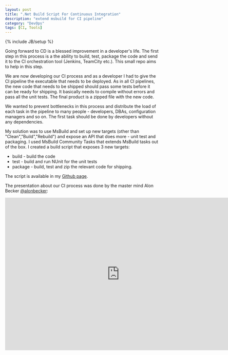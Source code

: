 ```yaml
---
layout: post
title: ".Net Build Script For Continuous Integration"
description: "extend msbuild for CI pipeline"
category: "DevOps"
tags: [CI, Tools]
---
```

{% include JB/setup %}

Going forward to CD is a blessed improvement in a developer's life. The first step in this process is a the ability to build, test, package the code and send it to the CI orchestration tool (Jenkins, TeamCity etc.). This small repo aims to help in this step.

We are now developing our CI process and as a developer I had to give the CI pipeline the executable that needs to be deployed. As in all CI pipelines, the new code that needs to be shipped should pass some tests before it can be ready for shipping. It basically needs to compile without errors and pass all the unit tests. The final product is a zipped file with the new code.

We wanted to prevent bottlenecks in this process and distribute the load of each task in the pipeline to many people - developers, DBAs, configuration managers and so on. The first task should be done by developers without any dependencies.

My solution was to use MsBuild and set up new targets (other than "Clean","Build","Rebuild") and expose an API that does more - unit test and packaging. I used MsBuild Community Tasks that extends MsBuild tasks out of the box.
I created a build script that exposes 3 new targets:

+ build - build the code
+ test - build and run NUnit for the unit tests
+ package - build, test and zip the relevant code for shipping.

The script is available in my [Github page].

The presentation about our CI process was done by the master mind Alon Becker [@alonbecker]:

<iframe src="http://prezi.com/embed/kinvydtyaj4p/?bgcolor=ffffff&amp;lock_to_path=0&amp;autoplay=0&amp;autohide_ctrls=0&amp;features=undefined&amp;disabled_features=undefined" width="750" height="500" frameBorder="0"></iframe>


[Github page]: https://github.com/galsegal/.NET-CI-Build-Script
[@alonbecker]: https://twitter.com/alonbecker
